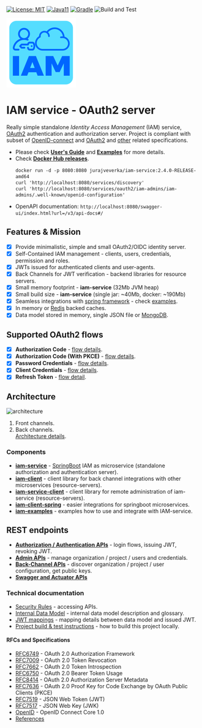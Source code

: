 [![License: MIT](https://img.shields.io/badge/License-MIT-yellow.svg)](https://opensource.org/licenses/MIT)
[![Java11](https://img.shields.io/badge/java-11-blue)](https://img.shields.io/badge/java-11-blue)
[![Gradle](https://img.shields.io/badge/gradle-v6.5-blue)](https://img.shields.io/badge/gradle-v6.5-blue)
![Build and Test](https://github.com/jveverka/iam-service/workflows/Build%20and%20Test/badge.svg)

![logo](docs/iam-icon.svg) 

# IAM service - OAuth2 server
Really simple standalone *Identity Access Management* (IAM) service, [OAuth2](https://tools.ietf.org/html/rfc6749) authentication and authorization server. 
Project is compliant with subset of [OpenID-connect](https://openid.net/specs/openid-connect-core-1_0.html) 
and [OAuth2](https://tools.ietf.org/html/rfc6749) and [other](https://github.com/jveverka/iam-service#rfcs-and-specifications) related specifications. 

* Please check [__User's Guide__](docs/IAM-user-manual/README.md) and [__Examples__](iam-examples) for more details.
* Check [__Docker Hub releases__](https://hub.docker.com/r/jurajveverka/iam-service).
  ```
  docker run -d -p 8080:8080 jurajveverka/iam-service:2.4.0-RELEASE-amd64
  curl 'http://localhost:8080/services/discovery'
  curl 'http://localhost:8080/services/oauth2/iam-admins/iam-admins/.well-known/openid-configuration'
    ```
* OpenAPI documentation: ``http://localhost:8080/swagger-ui/index.html?url=/v3/api-docs#/``  

## Features & Mission
* [x] Provide minimalistic, simple and small OAuth2/OIDC identity server. 
* [x] Self-Contained IAM management - clients, users, credentials, permission and roles.
* [x] JWTs issued for authenticated clients and user-agents.
* [x] Back Channels for JWT verification - backend libraries for resource servers. 
* [x] Small memory footprint - __iam-service__ (32Mb JVM heap)
* [x] Small build size - __iam-service__ (single jar: ~40Mb, docker: ~190Mb)
* [x] Seamless integrations with [spring framework](https://spring.io/) - check [examples](iam-examples).
* [x] In memory or [Redis](https://redis.io/) backed caches.
* [x] Data model stored in memory, single JSON file or [MongoDB](https://www.mongodb.com/).

## Supported OAuth2 flows
* [x] __Authorization Code__ - [flow details](docs/oauth2/131_authorization-code-flow.md).
* [x] __Authorization Code (With PKCE)__ - [flow details](docs/oauth2/131_authorization-code-flow.md).
* [x] __Password Credentials__ - [flow details](docs/oauth2/133_password-credentials-flow.md).
* [x] __Client Credentials__ - [flow details](docs/oauth2/134_client-credentials-flow.md).
* [x] __Refresh Token__ - [flow detail](docs/oauth2/15_refresh-tokens-flow.md).

## Architecture
![architecture](docs/IAM-service-architecture-simple.svg)
1. Front channels.
2. Back channels.   
[Architecture details](docs/IAM-architecture-details.md).

### Components
* [__iam-service__](iam-service) - [SpringBoot](https://spring.io/projects/spring-boot) IAM as microservice (standalone authorization and authentication server). 
* [__iam-client__](iam-common/iam-client) - client library for back channel integrations with other microservices (resource-servers). 
* [__iam-service-client__](iam-common/iam-service-client) - client library for remote administration of iam-service (resource-servers).
* [__iam-client-spring__](iam-common/iam-client-spring) - easier integrations for springboot microservices.
* [__iam-examples__](iam-examples) - examples how to use and integrate with IAM-service.

## REST endpoints 
* [__Authorization / Authentication APIs__](docs/apis/IAM-authorization-and-authentication-apis.md) - login flows, issuing JWT, revoking JWT.
* [__Admin APIs__](docs/apis/IAM-admin-apis.md) - manage organization / project / users and credentials.
* [__Back-Channel APIs__](docs/apis/IAM-back-channel-apis.md) - discover organization / project / user configuration, get public keys.
* [__Swagger and Actuator APIs__](docs/apis/IAM-swagger-and-actuator-links.md)

### Technical documentation
* [Security Rules](docs/IAM-user-manual/Default-Access-Configuration.md) - accessing APIs.
* [Internal Data Model](docs/IAM-data-model.md) - internal data model description and glossary.
* [JWT mappings](docs/JWT-mapping-details.md) - mapping details between data model and issued JWT.
* [Project build & test instructions](docs/IAM-build-test.md) - how to build this project locally.

#### RFCs and Specifications
* [RFC6749](https://tools.ietf.org/html/rfc6749) - OAuth 2.0 Authorization Framework
* [RFC7009](https://tools.ietf.org/html/rfc7009) - OAuth 2.0 Token Revocation  
* [RFC7662](https://tools.ietf.org/html/rfc7662) - OAuth 2.0 Token Introspection
* [RFC6750](https://tools.ietf.org/html/rfc6750) - OAuth 2.0 Bearer Token Usage
* [RFC8414](https://tools.ietf.org/html/rfc8414) - OAuth 2.0 Authorization Server Metadata
* [RFC7636](https://tools.ietf.org/html/rfc7636) - OAuth 2.0 Proof Key for Code Exchange by OAuth Public Clients (PKCE) 
* [RFC7519](https://tools.ietf.org/html/rfc7519) - JSON Web Token (JWT)
* [RFC7517](https://tools.ietf.org/html/rfc7517) - JSON Web Key (JWK)
* [OpenID](https://openid.net/specs/openid-connect-core-1_0.html) - OpenID Connect Core 1.0
* [References](docs/references.md)
